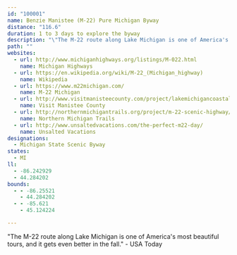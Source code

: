 ```yaml
---
id: "100001"
name: Benzie Manistee (M-22) Pure Michigan Byway
distance: "116.6"
duration: 1 to 3 days to explore the byway
description: "\"The M-22 route along Lake Michigan is one of America's most beautiful tours, and it gets even better in the fall.\" - USA Today"
path: ""
websites:
  - url: http://www.michiganhighways.org/listings/M-022.html
    name: Michigan Highways
  - url: https://en.wikipedia.org/wiki/M-22_(Michigan_highway)
    name: Wikipedia
  - url: https://www.m22michigan.com/
    name: M-22 Michigan
  - url: http://www.visitmanisteecounty.com/project/lakemichigancoastaltour
    name: Visit Manistee County
  - url: http://northernmichigantrails.org/project/m-22-scenic-highway/
    name: Northern Michigan Trails
  - url: http://www.unsaltedvacations.com/the-perfect-m22-day/
    name: Unsalted Vacations
designations:
  - Michigan State Scenic Byway
states:
  - MI
ll:
  - -86.242929
  - 44.284202
bounds:
  - - -86.25521
    - 44.284202
  - - -85.621
    - 45.124224

---
```


"The M-22 route along Lake Michigan is one of America's most beautiful tours, and it gets even better in the fall." - USA Today
